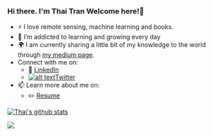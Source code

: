 <!-- Please don't remove this: Grab your social icons from https://github.com/carlsednaoui/gitsocial -->

[1.2]: http://i.imgur.com/wWzX9uB.png (twitter icon without padding)
[1]: [Twitter](https://twitter.com/tnmthai)



### Hi there. I'm Thai Tran Welcome here!👋

<!--
**tnmthai/tnmthai** is a ✨ _special_ ✨ repository because its `README.md` (this file) appears on your GitHub profile.
-->

- :zap: I love remote sensing, machine learning and books.
- 🌱 I’m addicted to learning and growing every day
- :earth_africa: I am currently sharing a little bit of my knowledge to the world through [my medium page](https://medium.com/@tnmthai).
- Connect with me on:
  - :office: [LinkedIn](https://www.linkedin.com/in/tnmthai/)
  - [![alt text][1.2]][1][Twitter](https://twitter.com/tnmthai)
- 📫 Learn more about me on:  
    - :pencil2: [Resume](https://tnmthai.github.io/myresume/)
  


  
[![Thai's github stats](https://github-readme-stats.vercel.app/api?username=tnmthai&count_private=true&show_icons=true&theme=highcontrast&hide_rank=false)](https://github.com/anuraghazra/github-readme-stats)


![](https://github-profile-summary-cards.vercel.app/api/cards/profile-details?username=tnmthai&theme=tokyonight)






